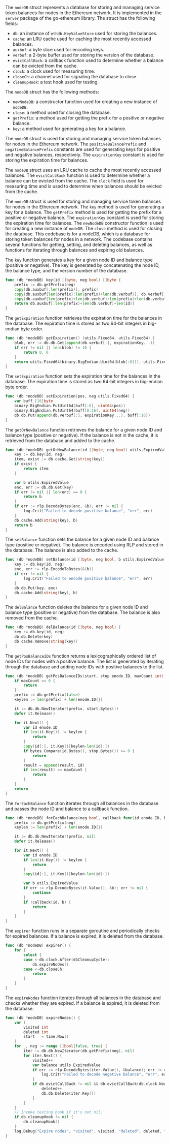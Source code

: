 The `nodeDB` struct represents a database for storing and managing service token balances for nodes in the Ethereum network. It is implemented in the `server` package of the go-ethereum library. The struct has the following fields:

- `db`: an instance of `ethdb.KeyValueStore` used for storing the balances.
- `cache`: an LRU cache used for caching the most recently accessed balances.
- `auxbuf`: a byte slice used for encoding keys.
- `verbuf`: a 2-byte buffer used for storing the version of the database.
- `evictCallBack`: a callback function used to determine whether a balance can be evicted from the cache.
- `clock`: a clock used for measuring time.
- `closeCh`: a channel used for signaling the database to close.
- `cleanupHook`: a test hook used for testing.

The `nodeDB` struct has the following methods:

- `newNodeDB`: a constructor function used for creating a new instance of `nodeDB`.
- `close`: a method used for closing the database.
- `getPrefix`: a method used for getting the prefix for a positive or negative balance.
- `key`: a method used for generating a key for a balance.

The `nodeDB` struct is used for storing and managing service token balances for nodes in the Ethereum network. The `positiveBalancePrefix` and `negativeBalancePrefix` constants are used for generating keys for positive and negative balances, respectively. The `expirationKey` constant is used for storing the expiration time for balances.

The `nodeDB` struct uses an LRU cache to cache the most recently accessed balances. The `evictCallBack` function is used to determine whether a balance can be evicted from the cache. The `clock` field is used for measuring time and is used to determine when balances should be evicted from the cache.

The `nodeDB` struct is used for storing and managing service token balances for nodes in the Ethereum network. The `key` method is used for generating a key for a balance. The `getPrefix` method is used for getting the prefix for a positive or negative balance. The `expirationKey` constant is used for storing the expiration time for balances. The `newNodeDB` constructor function is used for creating a new instance of `nodeDB`. The `close` method is used for closing the database. This codebase is for a nodeDB, which is a database for storing token balances for nodes in a network. The codebase contains several functions for getting, setting, and deleting balances, as well as functions for iterating through balances and expiring old balances.

The `key` function generates a key for a given node ID and balance type (positive or negative). The key is generated by concatenating the node ID, the balance type, and the version number of the database.

```go
func (db *nodeDB) key(id []byte, neg bool) []byte {
	prefix := db.getPrefix(neg)
	copy(db.auxbuf[:len(prefix)], prefix)
	copy(db.auxbuf[len(prefix):len(prefix)+len(db.verbuf)], db.verbuf[:])
	copy(db.auxbuf[len(prefix)+len(db.verbuf):len(prefix)+len(db.verbuf)+len(id)], id)
	return db.auxbuf[:len(prefix)+len(db.verbuf)+len(id)]
}
```

The `getExpiration` function retrieves the expiration time for the balances in the database. The expiration time is stored as two 64-bit integers in big-endian byte order.

```go
func (db *nodeDB) getExpiration() (utils.Fixed64, utils.Fixed64) {
	blob, err := db.db.Get(append(db.verbuf[:], expirationKey...))
	if err != nil || len(blob) != 16 {
		return 0, 0
	}
	return utils.Fixed64(binary.BigEndian.Uint64(blob[:8])), utils.Fixed64(binary.BigEndian.Uint64(blob[8:16]))
}
```

The `setExpiration` function sets the expiration time for the balances in the database. The expiration time is stored as two 64-bit integers in big-endian byte order.

```go
func (db *nodeDB) setExpiration(pos, neg utils.Fixed64) {
	var buff [16]byte
	binary.BigEndian.PutUint64(buff[:8], uint64(pos))
	binary.BigEndian.PutUint64(buff[8:16], uint64(neg))
	db.db.Put(append(db.verbuf[:], expirationKey...), buff[:16])
}
```

The `getOrNewBalance` function retrieves the balance for a given node ID and balance type (positive or negative). If the balance is not in the cache, it is retrieved from the database and added to the cache.

```go
func (db *nodeDB) getOrNewBalance(id []byte, neg bool) utils.ExpiredValue {
	key := db.key(id, neg)
	item, exist := db.cache.Get(string(key))
	if exist {
		return item
	}

	var b utils.ExpiredValue
	enc, err := db.db.Get(key)
	if err != nil || len(enc) == 0 {
		return b
	}
	if err := rlp.DecodeBytes(enc, &b); err != nil {
		log.Crit("Failed to decode positive balance", "err", err)
	}
	db.cache.Add(string(key), b)
	return b
}
```

The `setBalance` function sets the balance for a given node ID and balance type (positive or negative). The balance is encoded using RLP and stored in the database. The balance is also added to the cache.

```go
func (db *nodeDB) setBalance(id []byte, neg bool, b utils.ExpiredValue) {
	key := db.key(id, neg)
	enc, err := rlp.EncodeToBytes(&(b))
	if err != nil {
		log.Crit("Failed to encode positive balance", "err", err)
	}
	db.db.Put(key, enc)
	db.cache.Add(string(key), b)
}
```

The `delBalance` function deletes the balance for a given node ID and balance type (positive or negative) from the database. The balance is also removed from the cache.

```go
func (db *nodeDB) delBalance(id []byte, neg bool) {
	key := db.key(id, neg)
	db.db.Delete(key)
	db.cache.Remove(string(key))
}
```

The `getPosBalanceIDs` function returns a lexicographically ordered list of node IDs for nodes with a positive balance. The list is generated by iterating through the database and adding node IDs with positive balances to the list.

```go
func (db *nodeDB) getPosBalanceIDs(start, stop enode.ID, maxCount int) (result []enode.ID) {
	if maxCount <= 0 {
		return
	}
	prefix := db.getPrefix(false)
	keylen := len(prefix) + len(enode.ID{})

	it := db.db.NewIterator(prefix, start.Bytes())
	defer it.Release()

	for it.Next() {
		var id enode.ID
		if len(it.Key()) != keylen {
			return
		}
		copy(id[:], it.Key()[keylen-len(id):])
		if bytes.Compare(id.Bytes(), stop.Bytes()) >= 0 {
			return
		}
		result = append(result, id)
		if len(result) == maxCount {
			return
		}
	}
	return
}
```

The `forEachBalance` function iterates through all balances in the database and passes the node ID and balance to a callback function.

```go
func (db *nodeDB) forEachBalance(neg bool, callback func(id enode.ID, balance utils.ExpiredValue) bool) {
	prefix := db.getPrefix(neg)
	keylen := len(prefix) + len(enode.ID{})

	it := db.db.NewIterator(prefix, nil)
	defer it.Release()

	for it.Next() {
		var id enode.ID
		if len(it.Key()) != keylen {
			return
		}
		copy(id[:], it.Key()[keylen-len(id):])

		var b utils.ExpiredValue
		if err := rlp.DecodeBytes(it.Value(), &b); err != nil {
			continue
		}
		if !callback(id, b) {
			return
		}
	}
}
```

The `expirer` function runs in a separate goroutine and periodically checks for expired balances. If a balance is expired, it is deleted from the database.

```go
func (db *nodeDB) expirer() {
	for {
		select {
		case <-db.clock.After(dbCleanupCycle):
			db.expireNodes()
		case <-db.closeCh:
			return
		}
	}
}
```

The `expireNodes` function iterates through all balances in the database and checks whether they are expired. If a balance is expired, it is deleted from the database.

```go
func (db *nodeDB) expireNodes() {
	var (
		visited int
		deleted int
		start   = time.Now()
	)
	for _, neg := range []bool{false, true} {
		iter := db.db.NewIterator(db.getPrefix(neg), nil)
		for iter.Next() {
			visited++
			var balance utils.ExpiredValue
			if err := rlp.DecodeBytes(iter.Value(), &balance); err != nil {
				log.Crit("Failed to decode negative balance", "err", err)
			}
			if db.evictCallBack != nil && db.evictCallBack(db.clock.Now(), neg, balance) {
				deleted++
				db.db.Delete(iter.Key())
			}
		}
	}
	// Invoke testing hook if it's not nil.
	if db.cleanupHook != nil {
		db.cleanupHook()
	}
	log.Debug("Expire nodes", "visited", visited, "deleted", deleted, "elapsed", common.PrettyDuration(time.Since(start)))
}
```
